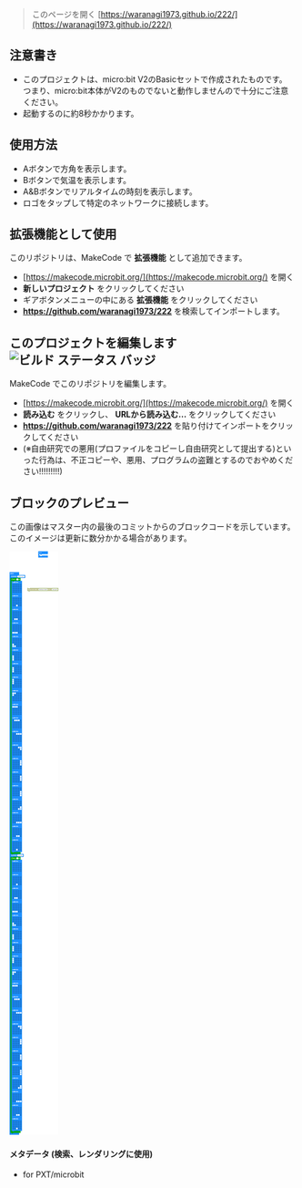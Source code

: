 
> このページを開く [https://waranagi1973.github.io/222/](https://waranagi1973.github.io/222/)

## 注意書き
* このプロジェクトは、micro:bit V2のBasicセットで作成されたものです。
  つまり、micro:bit本体がV2のものでないと動作しませんので十分にご注意ください。
* 起動するのに約8秒かかります。

## 使用方法
* Aボタンで方角を表示します。
* Bボタンで気温を表示します。
* A&Bボタンでリアルタイムの時刻を表示します。
* ロゴをタップして特定のネットワークに接続します。

## 拡張機能として使用

このリポジトリは、MakeCode で **拡張機能** として追加できます。

* [https://makecode.microbit.org/](https://makecode.microbit.org/) を開く
* **新しいプロジェクト** をクリックしてください
* ギアボタンメニューの中にある **拡張機能** をクリックしてください
* **https://github.com/waranagi1973/222** を検索してインポートします。

## このプロジェクトを編集します ![ビルド ステータス バッジ](https://github.com/waranagi1973/222/workflows/MakeCode/badge.svg)

MakeCode でこのリポジトリを編集します。

* [https://makecode.microbit.org/](https://makecode.microbit.org/) を開く
* **読み込む** をクリックし、 **URLから読み込む...** をクリックしてください
* **https://github.com/waranagi1973/222** を貼り付けてインポートをクリックしてください
* (※自由研究での悪用(プロファイルをコピーし自由研究として提出する)といった行為は、不正コピーや、悪用、プログラムの盗難とするのでおやめください!!!!!!!!!)

## ブロックのプレビュー

この画像はマスター内の最後のコミットからのブロックコードを示しています。
このイメージは更新に数分かかる場合があります。

![生成されたブロック](https://github.com/waranagi1973/222/raw/master/.github/makecode/blocks.png)

#### メタデータ (検索、レンダリングに使用)

* for PXT/microbit
<script src="https://makecode.com/gh-pages-embed.js"></script><script>makeCodeRender("{{ site.makecode.home_url }}", "{{ site.github.owner_name }}/{{ site.github.repository_name }}");</script>
